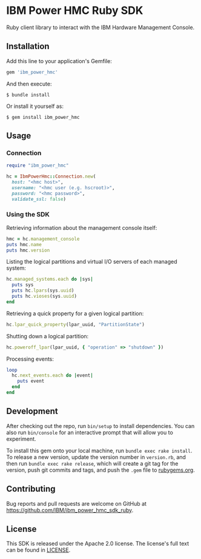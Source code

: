 # IBM Power HMC Ruby SDK

Ruby client library to interact with the IBM Hardware Management Console.

## Installation

Add this line to your application's Gemfile:

```ruby
gem 'ibm_power_hmc'
```

And then execute:

    $ bundle install

Or install it yourself as:

    $ gem install ibm_power_hmc

## Usage

### Connection

```ruby
require "ibm_power_hmc"

hc = IbmPowerHmc::Connection.new(
  host: "<hmc host>",
  username: "<hmc user (e.g. hscroot)>",
  password: "<hmc password>",
  validate_ssl: false)
```

### Using the SDK

Retrieving information about the management console itself:

```ruby
hmc = hc.management_console
puts hmc.name
puts hmc.version
```

Listing the logical partitions and virtual I/O servers of each managed system:

```ruby
hc.managed_systems.each do |sys|
  puts sys
  puts hc.lpars(sys.uuid)
  puts hc.vioses(sys.uuid)
end
```

Retrieving a quick property for a given logical partition:

```ruby
hc.lpar_quick_property(lpar_uuid, "PartitionState")
```

Shutting down a logical partition:

```ruby
hc.poweroff_lpar(lpar_uuid, { "operation" => "shutdown" })
```

Processing events:

```ruby
loop
  hc.next_events.each do |event|
    puts event
  end
end
```

## Development

After checking out the repo, run `bin/setup` to install dependencies. You can also run `bin/console` for an interactive prompt that will allow you to experiment.

To install this gem onto your local machine, run `bundle exec rake install`. To release a new version, update the version number in `version.rb`, and then run `bundle exec rake release`, which will create a git tag for the version, push git commits and tags, and push the `.gem` file to [rubygems.org](https://rubygems.org).

## Contributing

Bug reports and pull requests are welcome on GitHub at https://github.com/IBM/ibm_power_hmc_sdk_ruby.


## License

This SDK is released under the Apache 2.0 license.
The license's full text can be found in [LICENSE](https://github.com/IBM/ibm_power_hmc_sdk_ruby/blob/master/LICENSE).
